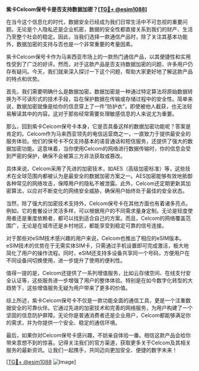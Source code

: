 **紫卡Celcom保号卡是否支持数据加密？[[TG💪+ @esim1088](https://t.me/s/esim1088)]**

在当今这个信息化的时代，数据安全已经成为我们日常生活中不可忽视的重要问题。无论是个人隐私还是企业机密，数据的安全性都直接关系到我们的财产、生活乃至整个社会的稳定。因此，当我们选择一款通信产品时，除了关注其基本功能外，数据加密的支持与否也是一个非常重要的考量因素。

紫卡Celcom保号卡作为马来西亚市场上的一款热门通信产品，以其便捷性和实用性受到了广泛的好评。然而，对于这款产品是否支持数据加密的问题，许多用户仍存有疑问。今天，我们就来深入探讨一下这个问题，帮助大家更好地了解这款产品的特点和优势。

首先，我们需要明确什么是数据加密。数据加密是一种通过特定算法将原始数据转换为不可读形式的技术手段，旨在保护数据在传输或存储过程中的安全性。简单来说，数据加密就像是给你的信息穿上了一件“防护衣”，即使被他人截获，也无法轻易解读其中的内容。这对于那些经常需要处理敏感信息的人来说尤为重要。

那么，回到紫卡Celcom保号卡本身，它是否具备这样的数据加密功能呢？答案是肯定的。Celcom作为马来西亚领先的电信运营商之一，一直致力于提供最安全的服务体验。他们的保号卡不仅支持基本的语音通话和短信服务，还提供了强大的数据加密功能。这意味着，当你使用Celcom的网络进行数据传输时，你的信息会受到严密的保护，确保不会被第三方非法获取或篡改。

具体来说，Celcom采用了先进的加密技术，如AES（高级加密标准）等，这些技术在全球范围内都被认为是最安全的数据加密方案之一。AES加密能够有效地抵御各种常见的网络攻击，保障用户的隐私不被泄露。此外，Celcom还定期更新其加密算法，以应对不断变化的网络安全威胁，确保用户始终处于最佳的安全状态。

当然，除了强大的加密技术支持外，Celcom保号卡在其他方面也有着诸多亮点。例如，它的套餐设计灵活多样，可以根据用户的不同需求量身定制。无论是轻度使用者还是重度依赖者，都可以找到适合自己的方案。而且，Celcom的网络覆盖范围广，无论是在城市还是乡村地区，都能享受到稳定可靠的信号连接。

对于那些对eSIM技术感兴趣的用户来说，Celcom也推出了相应的eSIM版本。eSIM技术的优势在于无需实体SIM卡，只需通过手机设置即可完成激活，极大地简化了用户的操作流程。同时，eSIM还支持多设备共享同一个号码，方便用户在不同设备间切换使用，进一步提升了使用的便利性。

值得一提的是，Celcom还提供了一系列增值服务，比如云存储空间、在线支付安全认证等，这些服务进一步增强了用户的整体体验。特别是在如今数字化转型的大趋势下，这些增值服务无疑为用户带来了更多的价值。

综上所述，紫卡Celcom保号卡不仅是一款功能全面的通信工具，更是一个注重数据安全的可靠伙伴。它通过先进的加密技术和完善的网络服务，为用户构建了一个坚固的信息防护屏障。无论你是普通消费者还是企业用户，Celcom都能够满足你的需求，并为你提供一个安全、稳定的通信环境。

最后，如果你对Celcom保号卡感兴趣，不妨亲自体验一番。相信这款产品会给你带来意想不到的惊喜。记得关注我们的官方渠道，获取更多关于Celcom及其相关服务的最新资讯。让我们一起携手，共同迈向更加安全、便捷的数字未来！

[[TG💪+ @esim1088](https://t.me/s/esim1088) ![Image](https://i.postimg.cc/4NQfJmqS/Snipaste-2025-05-13-00-14-12.png)]